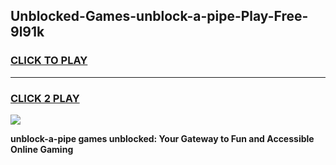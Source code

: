 
## Unblocked-Games-unblock-a-pipe-Play-Free-9l91k
<h3>
<a href="https://premium76.site?title=unblock-a-pipe&ref=18A1">CLICK TO PLAY</a></h3>
<hr>

<h3>
<a href="https://premium76.site?title=unblock-a-pipe&ref=18A1">CLICK 2 PLAY</a>
  
</h3>

<a href="https://premium76.site?title=unblock-a-pipe&ref=18A1"><img src="https://clearcache.store/games.png"></a>


**unblock-a-pipe games unblocked: Your Gateway to Fun and Accessible Online Gaming**
